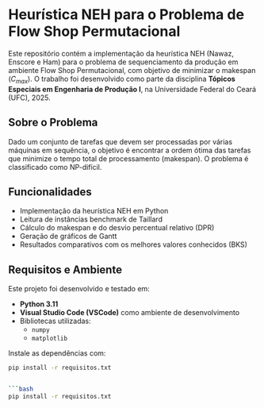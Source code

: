 # Heurística NEH para o Problema de Flow Shop Permutacional

Este repositório contém a implementação da heurística NEH (Nawaz, Enscore e Ham) para o problema de sequenciamento da produção em ambiente Flow Shop Permutacional, com objetivo de minimizar o makespan ($C_{max}$). O trabalho foi desenvolvido como parte da disciplina **Tópicos Especiais em Engenharia de Produção I**, na Universidade Federal do Ceará (UFC), 2025.

## Sobre o Problema

Dado um conjunto de tarefas que devem ser processadas por várias máquinas em sequência, o objetivo é encontrar a ordem ótima das tarefas que minimize o tempo total de processamento (makespan). O problema é classificado como NP-difícil.

## Funcionalidades

- Implementação da heurística NEH em Python
- Leitura de instâncias benchmark de Taillard
- Cálculo do makespan e do desvio percentual relativo (DPR)
- Geração de gráficos de Gantt
- Resultados comparativos com os melhores valores conhecidos (BKS)

## Requisitos e Ambiente

Este projeto foi desenvolvido e testado em:

- **Python 3.11**
- **Visual Studio Code (VSCode)** como ambiente de desenvolvimento
- Bibliotecas utilizadas:
  - `numpy`
  - `matplotlib`

Instale as dependências com:

```bash
pip install -r requisitos.txt


```bash
pip install -r requisitos.txt
